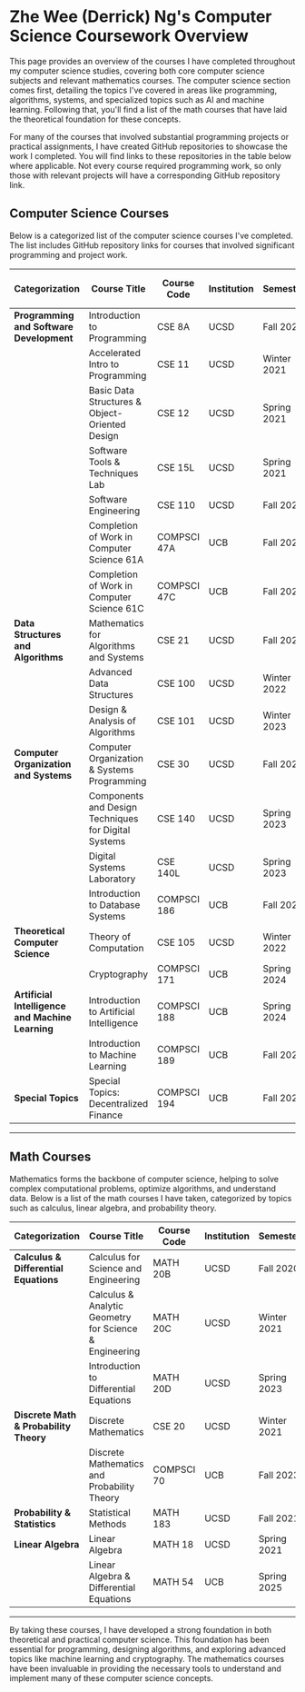 # Zhe Wee (Derrick) Ng's Computer Science Coursework Overview

This page provides an overview of the courses I have completed throughout my computer science studies, covering both core computer science subjects and relevant mathematics courses. The computer science section comes first, detailing the topics I've covered in areas like programming, algorithms, systems, and specialized topics such as AI and machine learning. Following that, you'll find a list of the math courses that have laid the theoretical foundation for these concepts.

For many of the courses that involved substantial programming projects or practical assignments, I have created GitHub repositories to showcase the work I completed. You will find links to these repositories in the table below where applicable. Not every course required programming work, so only those with relevant projects will have a corresponding GitHub repository link.

## Computer Science Courses

Below is a categorized list of the computer science courses I've completed. The list includes GitHub repository links for courses that involved significant programming and project work.

| Categorization                            | Course Title                                                           | Course Code   | Institution | Semester            | GitHub Repository Link |
|-------------------------------------------|------------------------------------------------------------------------|---------------|-------------|---------------------|------------------------|
| **Programming and Software Development**  | Introduction to Programming                                            | CSE 8A        | UCSD        | Fall 2020           |                        |
|                                           | Accelerated Intro to Programming                                       | CSE 11        | UCSD        | Winter 2021         |                        |
|                                           | Basic Data Structures & Object-Oriented Design                         | CSE 12        | UCSD        | Spring 2021         | [GitHub](https://github.com/NGZheWee/CSE12_BasicDataStructures_UCSD) |
|                                           | Software Tools & Techniques Lab                                        | CSE 15L       | UCSD        | Spring 2021         | [GitHub](https://github.com/NGZheWee/CSE15L_SoftwareTools_UCSD) |
|                                           | Software Engineering                                                   | CSE 110       | UCSD        | Fall 2022           | [GitHub](https://github.com/NGZheWee/CSE110_SoftwareEngineering_UCSD) |
|                                           | Completion of Work in Computer Science 61A                             | COMPSCI 47A   | UCB         | Fall 2023           | [GitHub](https://github.com/NGZheWee/CS47A_InterpretationOfComputerPrograms_UCB) |
|                                           | Completion of Work in Computer Science 61C                             | COMPSCI 47C   | UCB         | Fall 2023           | [GitHub](https://github.com/NGZheWee/CS47C_ComputerArchitecture_UCB) |
| **Data Structures and Algorithms**        | Mathematics for Algorithms and Systems                                 | CSE 21        | UCSD        | Fall 2021           |                        |
|                                           | Advanced Data Structures                                               | CSE 100       | UCSD        | Winter 2022         |                        |
|                                           | Design & Analysis of Algorithms                                        | CSE 101       | UCSD        | Winter 2023         |                        |
| **Computer Organization and Systems**     | Computer Organization & Systems Programming                            | CSE 30        | UCSD        | Fall 2021           | [GitHub](https://github.com/NGZheWee/CSE30_ComputerOrganization_UCSD) |
|                                           | Components and Design Techniques for Digital Systems                   | CSE 140       | UCSD        | Spring 2023         |                        |
|                                           | Digital Systems Laboratory                                             | CSE 140L      | UCSD        | Spring 2023         | [GitHub](https://github.com/NGZheWee/CSE140L_DigitalSystemsLab_UCSD) |
|                                           | Introduction to Database Systems                                       | COMPSCI 186   | UCB         | Fall 2023           | [GitHub](https://github.com/NGZheWee/CS186_DatabaseSystems_UCB) |
| **Theoretical Computer Science**          | Theory of Computation                                                  | CSE 105       | UCSD        | Winter 2022         |                        |
|                                           | Cryptography                                                           | COMPSCI 171   | UCB         | Spring 2024         | [GitHub](https://github.com/NGZheWee/CS171_Cryptography_UCB) |
| **Artificial Intelligence and Machine Learning** | Introduction to Artificial Intelligence                              | COMPSCI 188   | UCB         | Spring 2024         | [GitHub](https://github.com/NGZheWee/CS188_ArtificialIntelligence_UCB) |
|                                           | Introduction to Machine Learning                                       | COMPSCI 189   | UCB         | Fall 2024           | [GitHub](https://github.com/NGZheWee/CS189_MachineLearning_UCB/) |
| **Special Topics**                        | Special Topics: Decentralized Finance                                  | COMPSCI 194   | UCB         | Fall 2024           | [GitHub](https://github.com/NGZheWee/CS194_DecentralizedFinance_UCB) |

---

## Math Courses

Mathematics forms the backbone of computer science, helping to solve complex computational problems, optimize algorithms, and understand data. Below is a list of the math courses I have taken, categorized by topics such as calculus, linear algebra, and probability theory.

| Categorization                       | Course Title                                                     | Course Code | Institution | Semester    |
|--------------------------------------|-------------------------------------------------------------------|-------------|-------------|-------------|
| **Calculus & Differential Equations**| Calculus for Science and Engineering                              | MATH 20B    | UCSD        | Fall 2020   |
|                                      | Calculus & Analytic Geometry for Science & Engineering             | MATH 20C    | UCSD        | Winter 2021 |
|                                      | Introduction to Differential Equations                            | MATH 20D    | UCSD        | Spring 2023 |
| **Discrete Math & Probability Theory**| Discrete Mathematics                                              | CSE 20      | UCSD        | Winter 2021 |
|                                      | Discrete Mathematics and Probability Theory                       | COMPSCI 70  | UCB         | Fall 2023   |
| **Probability & Statistics**         | Statistical Methods                                               | MATH 183    | UCSD        | Fall 2021   |
| **Linear Algebra**                   | Linear Algebra                                                    | MATH 18     | UCSD        | Spring 2021 |
|                                      | Linear Algebra & Differential Equations                           | MATH 54     | UCB        | Spring 2025 |

---

By taking these courses, I have developed a strong foundation in both theoretical and practical computer science. This foundation has been essential for programming, designing algorithms, and exploring advanced topics like machine learning and cryptography. The mathematics courses have been invaluable in providing the necessary tools to understand and implement many of these computer science concepts.
